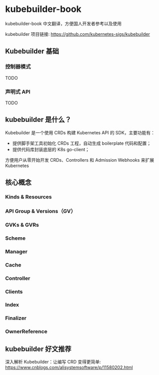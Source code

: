 # kubebuilder-book

kubebuilder-book 中文翻译，方便国人开发者参考以及使用

kubebuilder 项目链接: https://github.com/kubernetes-sigs/kubebuilder

## Kubebuilder 基础

### 控制器模式

TODO

### 声明式 API

TODO

## kubebuilder 是什么？

Kubebuilder 是一个使用 CRDs 构建 Kubernetes API 的 SDK，主要功能有：

- 提供脚手架工具初始化 CRDs 工程，自动生成 boilerplate 代码和配置；
- 提供代码库封装底层的 K8s go-client；

方便用户从零开始开发 CRDs、Controllers 和 Admission Webhooks 来扩展 Kubernetes

## 核心概念

### Kinds & Resources

### API Group & Versions（GV）

### GVKs & GVRs

### Scheme

### Manager

### Cache

### Controller

### Clients

### Index

### Finalizer

### OwnerReference

## kubebuilder 好文推荐

深入解析 Kubebuilder：让编写 CRD 变得更简单: https://www.cnblogs.com/alisystemsoftware/p/11580202.html